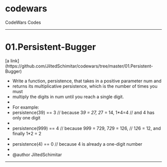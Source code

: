 # codewars
CodeWars Codes

**************************************************************************************************************************************
<h1>01.Persistent-Bugger</h1>
[a link](https://github.com/JiltedSchimitar/codewars/tree/master/01.Persistent-Bugger)

 * Write a function, persistence, that takes in a positive parameter num and
 * returns its multiplicative persistence, which is the number of times you must
 * multiply the digits in num until you reach a single digit.
 * 
 * For example:
 * persistence(39) == 3 // because 3*9 = 27, 2*7 = 14, 1*4=4 // and 4 has only one digit		      
 * 																						                                                
 * persistence(999) == 4 // because 9*9*9 = 729, 7*2*9 = 126, // 1*2*6 = 12, and finally 1*2 = 2 
 * 																							                                               
 * persistence(4) == 0 // because 4 is already a one-digit number								                
 * 
 * @author JiltedSchimitar
 
**************************************************************************************************************************************
